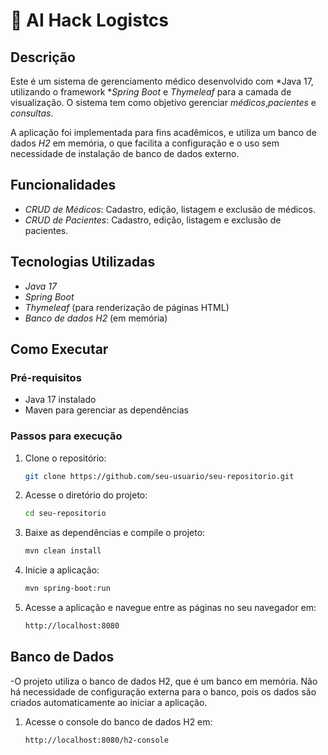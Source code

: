 # 🏥 AI Hack Logistcs

## Descrição

Este é um sistema de gerenciamento médico desenvolvido com *Java 17, utilizando o framework **Spring Boot* e *Thymeleaf* para a camada de visualização. O sistema tem como objetivo gerenciar *médicos*,*pacientes* e *consultas*. 

A aplicação foi implementada para fins acadêmicos, e utiliza um banco de dados *H2* em memória, o que facilita a configuração e o uso sem necessidade de instalação de banco de dados externo.

## Funcionalidades

- *CRUD de Médicos*: Cadastro, edição, listagem e exclusão de médicos.
- *CRUD de Pacientes*: Cadastro, edição, listagem e exclusão de pacientes.

## Tecnologias Utilizadas
- *Java 17*
- *Spring Boot*
- *Thymeleaf* (para renderização de páginas HTML)
- *Banco de dados H2* (em memória)

## Como Executar

### Pré-requisitos

- Java 17 instalado
- Maven para gerenciar as dependências

### Passos para execução

1. Clone o repositório:

   ```bash
   git clone https://github.com/seu-usuario/seu-repositorio.git

2. Acesse o diretório do projeto:
    ```bash
    cd seu-repositorio

3. Baixe as dependências e compile o projeto:
    ```bash
    mvn clean install

4. Inicie a aplicação:
    ```bash
    mvn spring-boot:run

5. Acesse a aplicação e navegue entre as páginas no seu navegador em:
    ```bash
    http://localhost:8080

## Banco de Dados

-O projeto utiliza o banco de dados H2, que é um banco em memória. Não há necessidade de configuração externa para o banco, pois os dados são criados automaticamente ao iniciar a aplicação.

1. Acesse o console do banco de dados H2 em:
      ```bash
      http://localhost:8080/h2-console
